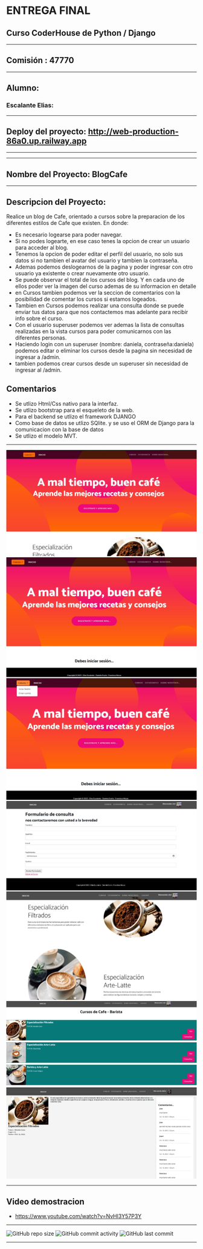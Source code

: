 # ENTREGA FINAL 
## Curso CoderHouse de Python / Django 
-------
## **Comisión** : 47770
-------
## **Alumno**:   
### Escalante Elias:
----
## Deploy del proyecto:  http://web-production-86a0.up.railway.app
----

--------

## Nombre del Proyecto: BlogCafe
--------
## **Descripcion del Proyecto**:
 Realice un blog de Cafe, orientado a cursos sobre la preparacion de los diferentes estilos de Cafe que existen. En donde:


- Es necesario logearse para poder navegar.
- Si no podes logearte, en ese caso tenes la opcion de crear un usuario para acceder al blog.
- Tenemos la opcion de poder editar el perfil del usuario, no solo sus datos si no tambien el avatar del usuario y tambien la contraseña.
- Ademas podemos deslogearnos de la pagina y poder ingresar con otro usuario ya existente o crear nuevamente otro usuario.
- Se puede observar el total de los cursos del blog. Y en cada uno de ellos poder ver la imagen del curso ademas de su informacion en detalle
- en Cursos tambien podemos ver la seccion de comentarios con la posibilidad de comentar los cursos si estamos logeados.
- Tambien en Cursos podemos realizar una consulta donde se puede enviar tus datos para que nos contactemos mas adelante para recibir info sobre el curso.
- Con el usuario superuser podemos ver ademas la lista de consultas realizadas en la vista cursos para poder comunicarnos con las diferentes personas.
- Haciendo login con un superuser (nombre: daniela, contraseña:daniela) podemos editar o eliminar los cursos desde la pagina sin necesidad de ingresar a /admin.
- tambien podemos crear cursos desde un superuser sin necesidad de ingresar al /admin.

## Comentarios

- Se utlizo Html/Css nativo para la interfaz.
- Se utlizo bootstrap para el esqueleto de la web.
- Para el backend se utlizo el framework DJANGO
- Como base de datos se utlizo  SQlite. y se uso el ORM de Django para la comunicacion con la base de datos
- Se utlizo el modelo MVT.
  
------

![Texto alternativo](https://github.com/eliasescalante/Cursos_de_Baristas_web/blob/main/img/Capture_2.JPG)
![Texto alternativo](https://github.com/eliasescalante/Cursos_de_Baristas_web/blob/main/img/Capture_3.JPG)
![Texto alternativo](https://github.com/eliasescalante/Cursos_de_Baristas_web/blob/main/img/Capture_4.JPG)
![Texto alternativo](https://github.com/eliasescalante/Cursos_de_Baristas_web/blob/main/img/Capture_6.JPG)
![Texto alternativo](https://github.com/eliasescalante/Cursos_de_Baristas_web/blob/main/img/Capture_7.JPG)
![Texto alternativo](https://github.com/eliasescalante/Cursos_de_Baristas_web/blob/main/img/Capture_5.JPG)
![Texto alternativo](https://github.com/eliasescalante/Cursos_de_Baristas_web/blob/main/img/Capture.JPG)


----

## Video demostracion
- https://www.youtube.com/watch?v=NvHl3Y57P3Y

----

![GitHub repo size](https://img.shields.io/github/repo-size/eliasescalante/Cursos_de_Baristas_web
)
![GitHub commit activity](https://img.shields.io/github/commit-activity/m/eliasescalante/Cursos_de_Baristas_web
)
![GitHub last commit](https://img.shields.io/github/last-commit/eliasescalante/Cursos_de_Baristas_web
)

----
